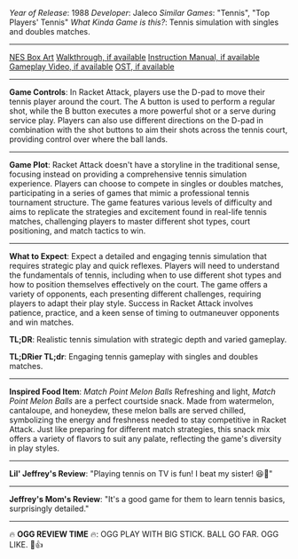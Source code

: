 *Year of Release*: 1988
*Developer*: Jaleco
*Similar Games*: "Tennis", "Top Players' Tennis"
*What Kinda Game is this?*: Tennis simulation with singles and doubles matches.

---
[NES Box Art](https://www.google.com/search?tbm=isch&q=NES+Box+Art+Racket+Attack) 
[Walkthrough, if available](https://www.google.com/search?q=Walkthrough+NES+Racket+Attack)
[Instruction Manual, if available](https://www.google.com/search?q=NES+Instruction+Manual+Racket+Attack)
[Gameplay Video, if available](https://www.youtube.com/results?search_query=gameplay+NES+Racket+Attack) 
[OST, if available](https://www.youtube.com/results?search_query=gameplay+NES+Racket+Attack+OST)

- - -
**Game Controls**:
In Racket Attack, players use the D-pad to move their tennis player around the court. The A button is used to perform a regular shot, while the B button executes a more powerful shot or a serve during service play. Players can also use different directions on the D-pad in combination with the shot buttons to aim their shots across the tennis court, providing control over where the ball lands.

- - -
**Game Plot**: 
Racket Attack doesn't have a storyline in the traditional sense, focusing instead on providing a comprehensive tennis simulation experience. Players can choose to compete in singles or doubles matches, participating in a series of games that mimic a professional tennis tournament structure. The game features various levels of difficulty and aims to replicate the strategies and excitement found in real-life tennis matches, challenging players to master different shot types, court positioning, and match tactics to win.

- - -
**What to Expect**: 
Expect a detailed and engaging tennis simulation that requires strategic play and quick reflexes. Players will need to understand the fundamentals of tennis, including when to use different shot types and how to position themselves effectively on the court. The game offers a variety of opponents, each presenting different challenges, requiring players to adapt their play style. Success in Racket Attack involves patience, practice, and a keen sense of timing to outmaneuver opponents and win matches.

**TL;DR**:
Realistic tennis simulation with strategic depth and varied gameplay.

**TL;DRier TL;dr**: 
Engaging tennis gameplay with singles and doubles matches.

---
**Inspired Food Item**: *Match Point Melon Balls*
Refreshing and light, *Match Point Melon Balls* are a perfect courtside snack. Made from watermelon, cantaloupe, and honeydew, these melon balls are served chilled, symbolizing the energy and freshness needed to stay competitive in Racket Attack. Just like preparing for different match strategies, this snack mix offers a variety of flavors to suit any palate, reflecting the game's diversity in play styles.

---
**Lil' Jeffrey's Review**: "Playing tennis on TV is fun! I beat my sister! 😆🎾"

---
**Jeffrey's Mom's Review**: "It's a good game for them to learn tennis basics, surprisingly detailed."

---
🔥 **OGG REVIEW TIME** 🔥: OGG PLAY WITH BIG STICK. BALL GO FAR. OGG LIKE. 🎾👍